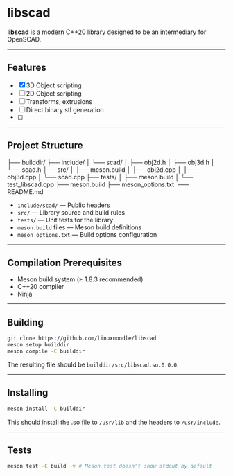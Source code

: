 # libscad

**libscad** is a modern C++20 library designed to be an intermediary for OpenSCAD.

---

## Features
- [X] 3D Object scripting
- [ ] 2D Object scripting
- [ ] Transforms, extrusions
- [ ] Direct binary stl generation
- [ ] 

---

## Project Structure
├── builddir/
├── include/
│ └── scad/
│   ├── obj2d.h
│   ├── obj3d.h
│   └── scad.h
├── src/
│ ├── meson.build
│ ├── obj2d.cpp
│ ├── obj3d.cpp
│ └── scad.cpp
├── tests/
│ ├── meson.build
│ └── test_libscad.cpp
├── meson.build
├── meson_options.txt
└── README.md

- `include/scad/` — Public headers
- `src/` — Library source and build rules
- `tests/` — Unit tests for the library
- `meson.build` files — Meson build definitions
- `meson_options.txt` — Build options configuration

---

## Compilation Prerequisites

- Meson build system (≥ 1.8.3 recommended)
- C++20 compiler
- Ninja

---

## Building


```bash
git clone https://github.com/linuxnoodle/libscad
meson setup builddir
meson compile -C builddir
```

The resulting file should be `builddir/src/libscad.so.0.0.0`.

---

## Installing

```bash
meson install -C builddir
```

This should install the .so file to `/usr/lib` and the headers to `/usr/include`.

---

## Tests

```bash
meson test -C build -v # Meson test doesn't show stdout by default
```
